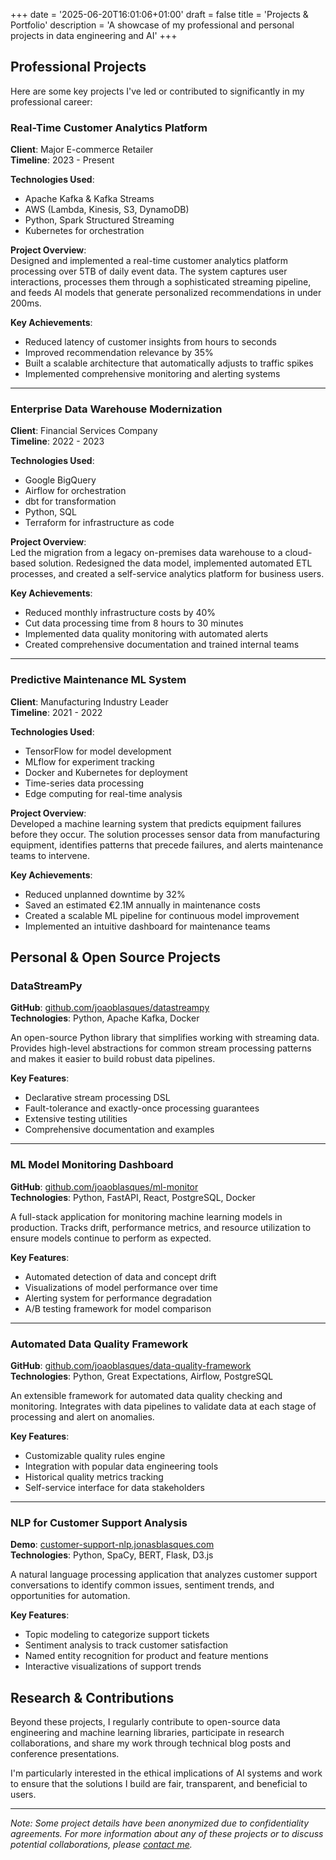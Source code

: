 +++
date = '2025-06-20T16:01:06+01:00'
draft = false
title = 'Projects & Portfolio'
description = 'A showcase of my professional and personal projects in data engineering and AI'
+++

## Professional Projects

Here are some key projects I've led or contributed to significantly in my professional career:

### Real-Time Customer Analytics Platform

**Client**: Major E-commerce Retailer  
**Timeline**: 2023 - Present

**Technologies Used**:
- Apache Kafka & Kafka Streams
- AWS (Lambda, Kinesis, S3, DynamoDB)
- Python, Spark Structured Streaming
- Kubernetes for orchestration

**Project Overview**:  
Designed and implemented a real-time customer analytics platform processing over 5TB of daily event data. The system captures user interactions, processes them through a sophisticated streaming pipeline, and feeds AI models that generate personalized recommendations in under 200ms.

**Key Achievements**:
- Reduced latency of customer insights from hours to seconds
- Improved recommendation relevance by 35%
- Built a scalable architecture that automatically adjusts to traffic spikes
- Implemented comprehensive monitoring and alerting systems

---

### Enterprise Data Warehouse Modernization

**Client**: Financial Services Company  
**Timeline**: 2022 - 2023

**Technologies Used**:
- Google BigQuery
- Airflow for orchestration
- dbt for transformation
- Python, SQL
- Terraform for infrastructure as code

**Project Overview**:  
Led the migration from a legacy on-premises data warehouse to a cloud-based solution. Redesigned the data model, implemented automated ETL processes, and created a self-service analytics platform for business users.

**Key Achievements**:
- Reduced monthly infrastructure costs by 40%
- Cut data processing time from 8 hours to 30 minutes
- Implemented data quality monitoring with automated alerts
- Created comprehensive documentation and trained internal teams

---

### Predictive Maintenance ML System

**Client**: Manufacturing Industry Leader  
**Timeline**: 2021 - 2022

**Technologies Used**:
- TensorFlow for model development
- MLflow for experiment tracking
- Docker and Kubernetes for deployment
- Time-series data processing
- Edge computing for real-time analysis

**Project Overview**:  
Developed a machine learning system that predicts equipment failures before they occur. The solution processes sensor data from manufacturing equipment, identifies patterns that precede failures, and alerts maintenance teams to intervene.

**Key Achievements**:
- Reduced unplanned downtime by 32%
- Saved an estimated €2.1M annually in maintenance costs
- Created a scalable ML pipeline for continuous model improvement
- Implemented an intuitive dashboard for maintenance teams

## Personal & Open Source Projects

### DataStreamPy

**GitHub**: [github.com/joaoblasques/datastreampy](https://github.com/joaoblasques/datastreampy)  
**Technologies**: Python, Apache Kafka, Docker

An open-source Python library that simplifies working with streaming data. Provides high-level abstractions for common stream processing patterns and makes it easier to build robust data pipelines.

**Key Features**:
- Declarative stream processing DSL
- Fault-tolerance and exactly-once processing guarantees
- Extensive testing utilities
- Comprehensive documentation and examples

---

### ML Model Monitoring Dashboard

**GitHub**: [github.com/joaoblasques/ml-monitor](https://github.com/joaoblasques/ml-monitor)  
**Technologies**: Python, FastAPI, React, PostgreSQL, Docker

A full-stack application for monitoring machine learning models in production. Tracks drift, performance metrics, and resource utilization to ensure models continue to perform as expected.

**Key Features**:
- Automated detection of data and concept drift
- Visualizations of model performance over time
- Alerting system for performance degradation
- A/B testing framework for model comparison

---

### Automated Data Quality Framework

**GitHub**: [github.com/joaoblasques/data-quality-framework](https://github.com/joaoblasques/data-quality-framework)  
**Technologies**: Python, Great Expectations, Airflow, PostgreSQL

An extensible framework for automated data quality checking and monitoring. Integrates with data pipelines to validate data at each stage of processing and alert on anomalies.

**Key Features**:
- Customizable quality rules engine
- Integration with popular data engineering tools
- Historical quality metrics tracking
- Self-service interface for data stakeholders

---

### NLP for Customer Support Analysis

**Demo**: [customer-support-nlp.jonasblasques.com](https://customer-support-nlp.jonasblasques.com)  
**Technologies**: Python, SpaCy, BERT, Flask, D3.js

A natural language processing application that analyzes customer support conversations to identify common issues, sentiment trends, and opportunities for automation.

**Key Features**:
- Topic modeling to categorize support tickets
- Sentiment analysis to track customer satisfaction
- Named entity recognition for product and feature mentions
- Interactive visualizations of support trends

## Research & Contributions

Beyond these projects, I regularly contribute to open-source data engineering and machine learning libraries, participate in research collaborations, and share my work through technical blog posts and conference presentations.

I'm particularly interested in the ethical implications of AI systems and work to ensure that the solutions I build are fair, transparent, and beneficial to users.

---

*Note: Some project details have been anonymized due to confidentiality agreements. For more information about any of these projects or to discuss potential collaborations, please [contact me](/contact).*
